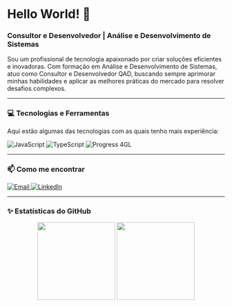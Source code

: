 # Hello World! 👋

### Consultor e Desenvolvedor | Análise e Desenvolvimento de Sistemas

Sou um profissional de tecnologia apaixonado por criar soluções eficientes e inovadoras. Com formação em Análise e Desenvolvimento de Sistemas, atuo como Consultor e Desenvolvedor QAD, buscando sempre aprimorar minhas habilidades e aplicar as melhores práticas do mercado para resolver desafios complexos.

---

### 💻 Tecnologias e Ferramentas

Aqui estão algumas das tecnologias com as quais tenho mais experiência:

<p align="left">
  <img src="https://img.shields.io/badge/JavaScript-F7DF1E?style=for-the-badge&logo=javascript&logoColor=black" alt="JavaScript"/>
  <img src="https://img.shields.io/badge/TypeScript-3178C6?style=for-the-badge&logo=typescript&logoColor=white" alt="TypeScript"/>
  <img src="https://img.shields.io/badge/Progress%204GL-009A44?style=for-the-badge" alt="Progress 4GL"/>
</p>

---

### 📫 Como me encontrar

<p align="left">
  <a href="mailto:kaue.oliveirarodrigues19@gmail.com" target="_blank">
    <img src="https://img.shields.io/badge/Email-D14836?style=for-the-badge&logo=gmail&logoColor=white" alt="Email"/>
  </a>
  <a href="https://www.linkedin.com/in/devkaueolv/" target="_blank">
    <img src="https://img.shields.io/badge/LinkedIn-0A66C2?style=for-the-badge&logo=linkedin&logoColor=white" alt="LinkedIn"/>
  </a>
</p>

---

### ✨ Estatísticas do GitHub

<p align="center">
  <img height="180em" src="https://github-readme-stats.vercel.app/api?username=DevKaueOlv&show_icons=true&theme=tokyonight&include_all_commits=true&count_private=true"/>
  <img height="180em" src="https://github-readme-stats.vercel.app/api/top-langs/?username=DevKaueOlv&layout=compact&langs_count=7&theme=tokyonight"&include_all_commits=true&count_private=true"/>
</p>
